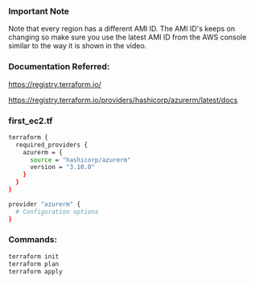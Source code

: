 ### Important Note

Note that every region has a different AMI ID. The AMI ID's keeps on changing so make sure you use the latest AMI ID from the AWS console similar to the way it is shown in the video.

### Documentation Referred:

https://registry.terraform.io/

https://registry.terraform.io/providers/hashicorp/azurerm/latest/docs

### first_ec2.tf

```sh
terraform {
  required_providers {
    azurerm = {
      source = "hashicorp/azurerm"
      version = "3.10.0"
    }
  }
}

provider "azurerm" {
  # Configuration options
}
```
### Commands:

```sh
terraform init
terraform plan
terraform apply
```
